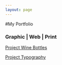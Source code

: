 ```yaml
---
layout: page
---
```


#My Portfolio

### Graphic | Web | Print

[Project Wine Bottles](valesbc.github.io/project1.md)

[Project Typography](valesbc.github.io/project2.md)
